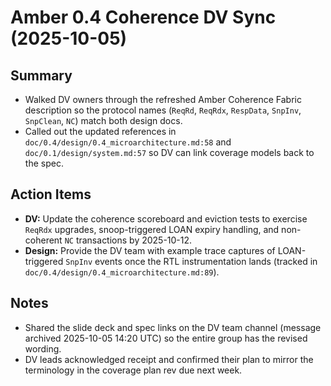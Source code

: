 # Amber 0.4 Coherence DV Sync (2025-10-05)

## Summary

- Walked DV owners through the refreshed Amber Coherence Fabric description so the protocol names (`ReqRd`, `ReqRdx`, `RespData`, `SnpInv`, `SnpClean`, `NC`) match both design docs.
- Called out the updated references in `doc/0.4/design/0.4_microarchitecture.md:58` and `doc/0.1/design/system.md:57` so DV can link coverage models back to the spec.

## Action Items

- **DV:** Update the coherence scoreboard and eviction tests to exercise `ReqRdx` upgrades, snoop-triggered LOAN expiry handling, and non-coherent `NC` transactions by 2025-10-12.
- **Design:** Provide the DV team with example trace captures of LOAN-triggered `SnpInv` events once the RTL instrumentation lands (tracked in `doc/0.4/design/0.4_microarchitecture.md:89`).

## Notes

- Shared the slide deck and spec links on the DV team channel (message archived 2025-10-05 14:20 UTC) so the entire group has the revised wording.
- DV leads acknowledged receipt and confirmed their plan to mirror the terminology in the coverage plan rev due next week.
